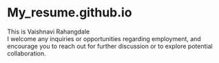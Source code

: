 # My_resume.github.io
This is Vaishnavi Rahangdale
<br>
I welcome any inquiries or opportunities regarding employment, and encourage you to reach out for further discussion or to explore potential collaboration.

